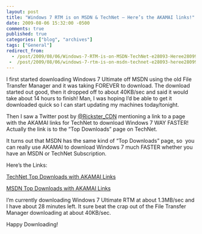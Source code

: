 ```yaml
---
layout: post
title: "Windows 7 RTM is on MSDN & TechNet – Here’s the AKAMAI links!"
date: 2009-08-06 15:32:00 -0500
comments: true
published: true
categories: ["blog", "archives"]
tags: ["General"]
redirect_from: 
  - /post/2009/08/06/Windows-7-RTM-is-on-MSDN-TechNet-e28093-Heree28099s-the-AKAMAI-links!
 -  /post/2009/08/06/windows-7-rtm-is-on-msdn-technet-e28093-heree28099s-the-akamai-links!
---
```

<!-- more -->
<p>I first started downloading Windows 7 Ultimate off MSDN using the old File Transfer Manager and it was taking FOREVER to download. The download started out good, then it dropped off to about 40KB/sec and said it would take about 14 hours to finish! Man, I was hoping I’d be able to get it downloaded quick so I can start updating my machines today/tonight.</p>  <p>Then I saw a Twitter post by <a href="http://twitter.com/Rickster_CDN" target="_blank">@Rickster_CDN</a> mentioning a link to a page with the AKAMAI links for TechNet to download Windows 7 WAY FASTER! Actually the link is to the “Top Downloads” page on TechNet.</p>  <p>It turns out that MSDN has the same kind of “Top Downloads” page, so&#160; you can really use AKAMAI to download Windows 7 much FASTER whether you have an MSDN or TechNet Subscription.</p>  <p>Here’s the Links:</p>  <p><a href="https://technet.microsoft.com/en-us/subscriptions/securedownloads/dd692862.aspx" target="_blank">TechNet Top Downloads with AKAMAI Links</a></p>  <p><a href="https://msdn.microsoft.com/en-us/subscriptions/securedownloads/bb608344.aspx" target="_blank">MSDN Top Downloads with AKAMAI Links</a></p>  <p>I’m currently downloading Windows 7 Ultimate RTM at about 1.3MB/sec and I have about 28 minutes left. It sure beat the crap out of the File Transfer Manager downloading at about 40KB/sec.</p>  <p>Happy Downloading!</p>
